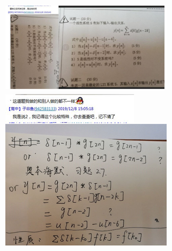![01](%E9%A2%98%E7%9B%AE01_%E6%9D%A5%E6%BA%90.assets/01.jpg)

![03](%E9%A2%98%E7%9B%AE01_%E6%9D%A5%E6%BA%90.assets/03.jpg)![02](%E9%A2%98%E7%9B%AE01_%E6%9D%A5%E6%BA%90.assets/02.jpg)